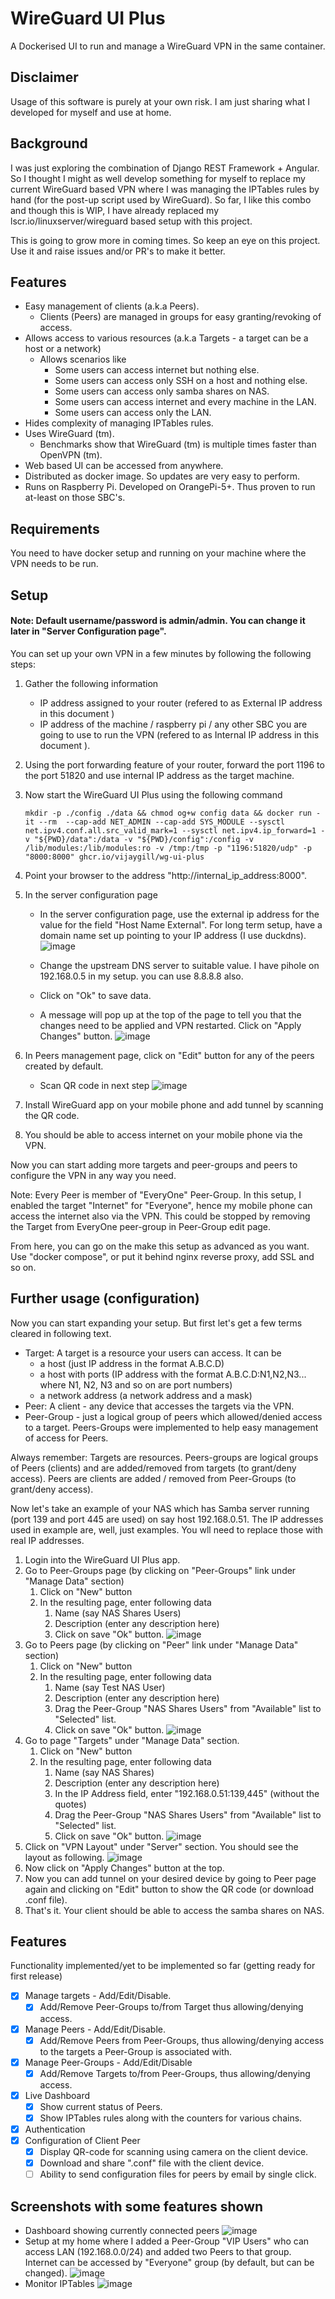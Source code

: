 # WireGuard UI Plus

A Dockerised UI to run and manage a WireGuard VPN in the same container.

## Disclaimer
Usage of this software is purely at your own risk. I am just sharing what I developed for myself and use at home.

## Background
I was just exploring the combination of Django REST Framework + Angular. So I thought I might as well develop something for myself to replace my current WireGuard based VPN where I was managing the IPTables rules by hand (for the post-up script used by WireGuard). So far, I like this combo and though this is WIP, I have already replaced my lscr.io/linuxserver/wireguard based setup with this project.

This is going to grow more in coming times. So keep an eye on this project. Use it and raise issues and/or PR's to make it better.

## Features
* Easy management of clients (a.k.a Peers).
  * Clients (Peers) are managed in groups for easy granting/revoking of access.
* Allows access to various resources (a.k.a Targets - a target can be a host or a network)
  * Allows scenarios like
    * Some users can access internet but nothing else.
    * Some users can access only SSH on a host and nothing else.
    * Some users can access only samba shares on NAS.
    * Some users can access internet and every machine in the LAN.
    * Some users can access only the LAN.
* Hides complexity of managing IPTables rules.
* Uses WireGuard (tm).
  * Benchmarks show that WireGuard (tm) is multiple times faster than OpenVPN (tm).
* Web based UI can be accessed from anywhere.
* Distributed as docker image. So updates are very easy to perform. 
* Runs on Raspberry Pi. Developed on OrangePi-5+. Thus proven to run at-least on those SBC's.

## Requirements
You need to have docker setup and running on your machine where the VPN needs to be run.

## Setup
#### Note: Default username/password is admin/admin. You can change it later in "Server Configuration page".
You can set up your own VPN in a few minutes by following the following steps:
1. Gather the following information
   * IP address assigned to your router (refered to as External IP address in this document )
   * IP address of the machine / raspberry pi / any other SBC you are going to use to run the VPN (refered to as Internal IP address in this document ).
2. Using the port forwarding feature of your router, forward the port 1196 to the port 51820 and use internal IP address as the target machine.
3. Now start the WireGuard UI Plus using the following command
   ```
   mkdir -p ./config ./data && chmod og+w config data && docker run -it --rm  --cap-add NET_ADMIN --cap-add SYS_MODULE --sysctl net.ipv4.conf.all.src_valid_mark=1 --sysctl net.ipv4.ip_forward=1 -v "${PWD}/data":/data -v "${PWD}/config":/config -v /lib/modules:/lib/modules:ro -v /tmp:/tmp -p "1196:51820/udp" -p "8000:8000" ghcr.io/vijaygill/wg-ui-plus
   ```
4. Point your browser to the address "http://internal_ip_address:8000".
5. In the server configuration page
   * In the server configuration page, use the external ip address for the value for the field "Host Name External". For long term setup, have a domain name set up pointing to your IP address (I use duckdns).
   ![image](./images/wg-ui-plus-server-config.png)

   * Change the upstream DNS server to suitable value. I have pihole on 192.168.0.5 in my setup. you can use 8.8.8.8 also.
   * Click on "Ok" to save data.
   * A message will pop up at the top of the page to tell you that the changes need to be applied and VPN restarted.
     Click on "Apply Changes" button.
     ![image](./images/wg-ui-plus-apply-changes.png)

6. In Peers management page, click on "Edit" button for any of the peers created by default.
   * Scan QR code in next step
     ![image](./images/wg-ui-plus-peer-qr.png)

7. Install WireGuard app on your mobile phone and add tunnel by scanning the QR code.
8. You should be able to access internet on your mobile phone via the VPN.

Now you can start adding more targets and peer-groups and peers to configure the VPN in any way you need.

Note: Every Peer is member of "EveryOne" Peer-Group. In this setup, I enabled the target "Internet" for "Everyone", hence my mobile phone can access the internet also via the VPN. This could be stopped by removing the Target from EveryOne peer-group in Peer-Group edit page.

From here, you can go on the make this setup as advanced as you want. Use "docker compose", or put it behind nginx reverse proxy, add SSL and so on.

## Further usage (configuration)
Now you can start expanding your setup. But first let's get a few terms cleared in following text.
* Target: A target is a resource your users can access. It can be
  * a host (just IP address in the format A.B.C.D)
  * a host with ports (IP address with the format A.B.C.D:N1,N2,N3... where N1, N2, N3 and so on are port numbers)
  * a network address (a network address and a mask)
* Peer: A client - any device that accesses the targets via the VPN.
* Peer-Group - just a logical group of peers which allowed/denied access to a target. Peers-Groups were implemented to help easy management of access for Peers.

Always remember: Targets are resources. Peers-groups are logical groups of Peers (clients) and are added/removed from targets (to grant/deny access). Peers are clients are added / removed from Peer-Groups (to grant/deny access).

Now let's take an example of your NAS which has Samba server running (port 139 and port 445 are used) on say host 192.168.0.51. The IP addresses used in example are, well, just examples. You wll need to replace those with real IP addresses.

1. Login into the WireGuard UI Plus app.
2. Go to Peer-Groups page (by clicking on "Peer-Groups" link under "Manage Data" section)
    1. Click on "New" button
    2. In the resulting page, enter following data
        1. Name (say NAS Shares Users)
        2. Description (enter any description here)
        3. Click on save "Ok" button.
        ![image](./images/example-add-peergroup.PNG)
3. Go to Peers page (by clicking on "Peer" link under "Manage Data" section)
    1. Click on "New" button
    2. In the resulting page, enter following data
        1. Name (say Test NAS User)
        2. Description (enter any description here)
        3. Drag the Peer-Group "NAS Shares Users" from "Available" list to "Selected" list.
        4. Click on save "Ok" button.
        ![image](./images/example-add-peer.PNG)
4. Go to page "Targets" under "Manage Data" section.
    1. Click on "New" button
    2. In the resulting page, enter following data
        1. Name (say NAS Shares)
        2. Description (enter any description here)
        3. In the IP Address field, enter "192.168.0.51:139,445" (without the quotes)
        4. Drag the Peer-Group "NAS Shares Users" from "Available" list to "Selected" list.
        5. Click on save "Ok" button.
        ![image](./images/example-add-target.PNG)
5. Click on "VPN Layout" under "Server" section. You should see the layout as following.
        ![image](./images/example-vpn-layout.PNG)
6. Now click on "Apply Changes" button at the top.
7. Now you can add tunnel on your desired device by going to Peer page again and clicking on "Edit" button to show the QR code (or download .conf file).
8. That's it. Your client should be able to access the samba shares on NAS.


## Features
Functionality implemented/yet to be implemented so far (getting ready for first release)
- [x] Manage targets - Add/Edit/Disable.
  - [x] Add/Remove Peer-Groups to/from Target thus allowing/denying access.
- [x] Manage Peers - Add/Edit/Disable.
  - [x] Add/Remove Peers from Peer-Groups, thus allowing/denying access to the targets a Peer-Group is associated with.
- [x] Manage Peer-Groups - Add/Edit/Disable
  - [x] Add/Remove Targets to/from Peer-Groups, thus allowing/denying access.
- [x] Live Dashboard
  - [x] Show current status of Peers.
  - [x] Show IPTables rules along with the counters for various chains.
- [x] Authentication
- [x] Configuration of Client Peer
  - [x] Display QR-code for scanning using camera on the client device.
  - [x] Download and share ".conf" file with the client device.
  - [ ] Ability to send configuration files for peers by email by single click.

## Screenshots with some features shown
* Dashboard showing currently connected peers
  ![image](./images/wg-ui-plus-monitor-peers.png)
* Setup at my home where I added a Peer-Group "VIP Users" who can access LAN (192.168.0.0/24) and added two Peers to that group. Internet can be accessed by "Everyone" group (by default, but can be changed).
  ![image](./images/wg-ui-plus-vpn-layout.png)
* Monitor IPTables
  ![image](./images/wg-ui-plus-monitor-iptables.png)


